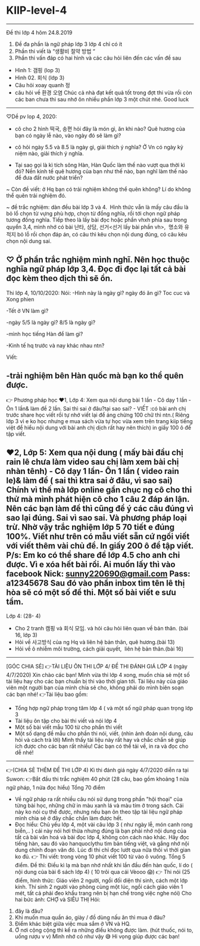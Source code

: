# KIIP-level-4
------------------------------------------------------------------------
Đề thi lớp 4 hôm 24.8.2019
1. Đề đa phần là ngữ pháp lớp 3 lớp 4 chỉ có ít
2. Phần thi viết là “생활비 절약 방법 “
3. Phần thi vấn đáp có hai hình và các câu hỏi liên đến các vấn đề sau
- Hình 1: 갬핑 (lop 3)
- Hình 02. 회식 (lớp 3)
- Câu hỏi xoay quanh 정 
- câu hỏi về 환경 오염
Chúc cả nhà đạt kết quả tốt trong đợt thi vừa rồi còn các ban chưa thi sau nhớ ôn nhiều phần lớp 3 một chút nhé. Good luck
------------------------------------------------------------------------
♡Dề pv lop 4, 2020:
+ cô cho 2 hình 떡국, 송편 hỏi đây là món gì, ăn khi nào? Quê hương của bạn có ngày lễ nào, vào ngày đó sẽ làm gì?

+ cô hỏi ngày 5.5 và 8.5 là ngày gì, giải thích ý nghĩa? Ở Vn có ngày kỷ niệm nào, giải thích ý nghĩa. 

+ Tại sao gọi là kì tích sông Hàn, Hàn Quốc làm thế nào vượt qua thời kì đó? Nền kinh tế quê hương của bạn như thế nào, bạn nghĩ làm thế nào để đưa đất nước phát triển?

~ Còn đề viết: ở Hq bạn có trải nghiệm không thể quên không? Lí do không thể quên trải nghiệm đó.

~ đề trắc nghiệm: dàn đều bài lớp 3 và 4.  Hình thức vẫn là mấy câu đầu là bỏ lổ chọn từ vựng phù hợp, chọn từ đồng nghĩa, rồi tới chọn ngữ pháp tương đồng nghĩa. Tiếp theo là lấy bài đọc hoặc phần vhxh phía sau trong quyển 3,4, mình nhớ có bài 난타, 상담, 선거<선거 lấy bài phần vh>,  명소와 유적지 bỏ lỗ rồi chọn đáp án, có câu thì kêu chọn nội dung đúng, có câu kêu chọn nội dung sai. 

♡ Ở phần trắc nghiệm mình nghĩ. Nên học thuộc nghĩa ngữ pháp lớp 3,4. Đọc đi đọc lại tất cả bài đọc kèm theo dịch thì sẽ ổn.
------------------------------------------------------------------------
Thi lớp 4, 10/10/2020:
Nói:
-Hình này là ngày gì? ngày đó ăn gì? Toc cuc và Xong phien

-Tết ở VN làm gì?

-ngày 5/5 là ngày gì? 8/5 là ngày gì?

-mình học tiếng Hàn để làm gì?

-Kinh tế hq trước và nay khác nhau ntn?

Viết:

-trải nghiệm bên Hàn quốc mà bạn ko thể quên được.
------------------------------------------------------------------------
👉 Phương pháp học
❤1, Lớp 4: Xem qua nội dung bài 1 lần - Cô dạy 1 lần - Ôn 1 lần& làm đề 2 lần. Sai thì sai ở đâu?tại sao sai? - VIẾT :có bài anh chị trước share học viết rồi tự nhớ viết lại để áng chừng 100 chữ thì ntn.( Riêng lớp 3 vì e ko học nhưng e mua sách vừa tự học vừa xem trên trang kiip tiếng việt để hiểu nội dung với bài anh chị dịch rất hay nên thích) in giấy 100 ô để tập viết.

❤2, Lớp 5: Xem qua nội dung ( mấy bài đầu chị rain lê chưa làm video sau chị làm xem bài chị nhàn tênh) - Cô dạy 1 lần- Ôn 1 lần ( video rain le)& làm đề ( sai thì ktra sai ở đâu, vì sao sai) Chính vì thế mà lớp online gần chục ng cô cho thi thử mà mình phát hiện cô cho 1 câu 2 đáp án lận. Nên các bạn làm đề thì cũng để ý các câu đúng vì sao lại đúng. Sai vì sao sai. Và phương pháp loại trừ. Nhờ vậy trắc nghiệm lớp 5 70 tiết e đúng 100%. Viết như trên có mẫu viết sẵn cứ ngồi viết với viết thêm vài chủ đề. In giấy 200 ô để tập viết.
P/s: Em ko có thể share đề lớp 4.5 cho anh chỉ được. Vì e xóa hết bài rồi. Ai muốn lấy thì vào facebook
Nick: sunny220690@gmail.com
Pass: a12345678
Sau đó vào phần inbox tìm tên lê thị hòa sẽ có một số đề thi. Một số bài viết e sưu tầm.
------------------------------------------------------------------------
Lớp 4: (28- 4)
- Cho 2 tranh 캠핑 và 회식 모임. và hỏi câu hỏi liên quan về bản thân. (bài 16, lớp 3)
- Hỏi về 사고방식 của ng Hq và liên hệ bản thân, quê hương.(bài 13)
- Hỏi về ô nhiễm môi trường, cách giải quyết,  liên hệ bản thân.(bài 16)
------------------------------------------------------------------------
[GÓC CHIA SẺ]
👉TÀI LIỆU ÔN THI LỚP 4/ ĐỀ THI ĐÁNH GIÁ LỚP 4 (ngày 4/7/2020) 
Xin chào các bạn! Mình vừa thi lớp 4 xong, muốn chia sẻ một số tài liệu hay cho các bạn chuẩn bị thi vào thời gian tới. Tài liệu này của giáo viên một người bạn của mình chia sẻ cho, không phải do mình biên soạn các bạn nhé! 
👉Tài liệu bao gồm:
- Tổng hợp ngữ pháp trọng tâm lớp 4 ( và một số ngữ pháp quan trọng lớp 3
- Tài liệu ôn tập cho bài thi viết và nói lớp 4 
- Một số bài viết mẫu 100 từ cho phần thi viết
- Một số dạng đề mẫu cho phần thi nói, viết. (nhìn ảnh đoán nội dung, câu hỏi và cách trà lời) 
Mình thấy tài liệu này rất hay và chắc chắn sẽ giúp ích được cho các bạn rất nhiều! Các bạn có thể tải về, in ra và đọc cho dễ nhé! 
------------------------------------------------------------------------
👉(CHIA SẺ THÊM ĐỀ THI LỚP 4)
Kì thi đánh giá ngày 4/7/2020 diễn ra tại Suwon: 
👉Bắt đầu thi trắc nghiệm 40 phút (28 câu, bao gồm khoảng 1 nửa ngữ pháp, 1 nửa đọc hiểu) Tổng 70 điểm 
- Về ngữ pháp ra rất nhiều câu nói sử dụng trong phần "hội thoại" của từng bài học, những chữ in màu xanh lá và màu tím ở trong sách. Cái này ko nói cụ thể được, nhưng nếu bạn ôn theo tập tài liệu ngữ pháp mình chia sẻ ở đây chắc chắn làm được hết. 
- Đọc hiểu: Chủ yếu lớp 4, một vài câu lớp 3 ( như ngày lễ, món canh rong biển,.. ) cái này nói hơi thừa nhưng đúng là bạn phải nhớ nội dung của tất cả bài văn hoá và bài đọc lớp 4, không còn cách nào khác. Hãy đọc tiếng hàn, sau đó vào hanquoclythu tìm bản tiếng việt, và gắng nhớ nội dung chính đoạn văn đó. Lúc đi thi chỉ đọc lướt qua nữa thôi vì thời gian ko đủ. 
👉 Thi viết: trong vòng 10 phút viết 100 từ vào ô vuông. Tổng 5 điểm.
Đề thi: Điều kì lạ mà bạn nhớ nhất khi lần đầu đến hàn quốc, lí do ( nội dung của bài 6 sách lớp 4)
( 10 trôi qua cái Vèooo 😱)
👉 Thi nói (25 điểm, hình thức: Giáo viên 2 người, ngồi đối diện thí sinh, cách một lớp kính. Thí sinh 2 người vào phòng cùng một lúc, ngồi cách giáo viên 1 mét, tất cả phải đeo khẩu trang nên bị hạn chế trong việc nghe nói) 
Cho hai bức ảnh: CHỢ và SIÊU THỊ
Hỏi: 
1. đây là đâu?
2. Khi muốn mua quần áo, giày / đồ dùng nấu ăn thì mua ở đâu? 
3. Điểm khác biệt giữa việc mua sắm ở VN và HQ. 
4. Ở nơi cộng cộng thì kể ra những điều không được làm. (hút thuốc, nói to, uống rượu v v) 
Mình nhớ có như vậy 😅 Hi vọng giúp được các bạn!


